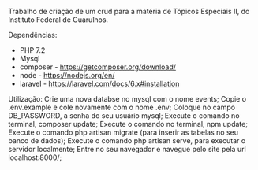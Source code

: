 Trabalho de criação de um crud para a matéria de Tópicos Especiais II, do Instituto Federal de Guarulhos.

Dependências:
- PHP 7.2
- Mysql
- composer - https://getcomposer.org/download/
- node - https://nodejs.org/en/
- laravel - https://laravel.com/docs/6.x#installation

Utilização:
Crie uma nova databse no mysql com o nome events;
Copie o .env.example e cole novamente com o nome .env;
Coloque no campo DB_PASSWORD, a senha do seu usuário mysql;
Execute o comando no terminal, composer update;
Execute o comando no terminal, npm update;
Execute o comando php artisan migrate (para inserir as tabelas no seu banco de dados);
Execute o comando php artisan serve, para executar o servidor localmente;
Entre no seu navegador e navegue pelo site pela url localhost:8000/;
